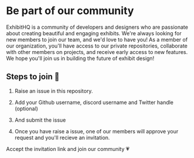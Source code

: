 # Be part of our community

ExhibitHQ is a community of developers and designers who are passionate about creating beautiful and engaging exhibits. We're always looking for new members to join our team, and we'd love to have you! As a member of our organization, you'll have access to our private repositories, collaborate with other members on projects, and receive early access to new features. We hope you'll join us in building the future of exhibit design!

## Steps to join 🤝

1. Raise an issue in this repository.

2. Add your Github username, discord username and Twitter handle (optional)

3. And submit the issue

4. Once you have raise a issue, one of our members will approve your request and you'll recieve an invitation.

Accept the invitation link and join our community 💗

